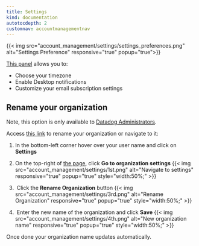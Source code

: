 ```yaml
---
title: Settings
kind: documentation
autotocdepth: 2
customnav: accountmanagementnav
---
```


{{< img src="account_management/settings/settings_preferences.png" alt="Settings Preference" responsive="true" popup="true">}}

[This panel](https://app.datadoghq.com/account/preferences) allows you to:

* Choose your timezone
* Enable Desktop notifications
* Customize your email subscription settings

## Rename your organization

Note, this option is only available to [Datadog Administrators](/account_management/team/#datadog-user-roles).

Access [this link](https://app.datadoghq.com/account/org_settings) to rename your organization or navigate to it:

1. In the bottom-left corner hover over your user name and click on **Settings**

2. On the top-right of [the page](https://app.datadoghq.com/account/org_settings), click **Go to organization settings**
    {{< img src="account_management/settings/1st.png" alt="Navigate to settings" responsive="true" popup="true" style="width:50%;" >}}

3.  Click the **Rename Organization** button
    {{< img src="account_management/settings/3rd.png" alt="Rename Organization" responsive="true" popup="true" style="width:50%;" >}}

4.  Enter the new name of the organization and click **Save**
    {{< img src="account_management/settings/4th.png" alt="New organization name" responsive="true" popup="true" style="width:50%;" >}}

Once done your organization name updates automatically.
